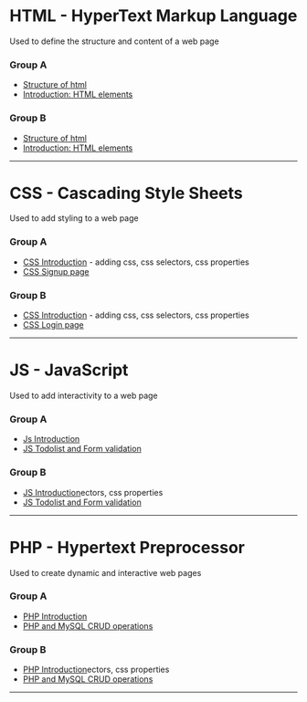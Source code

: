 <h1>HTML - HyperText Markup Language</h1>
<div>Used to define the structure and content of a web page</div>
<h3>Group A</h3>
<ul>
  <li> <a href="./Group%20A/structure.html">Structure of html</a></li>
  <li><a href="./Group%20A/home.html">Introduction: HTML elements</a></li>
</ul>
<h3>Group B</h3>
<ul>
  <li> <a href="./Group%20B/structure.html">Structure of html</a></li>
  <li><a href="./Group%20B/home.html">Introduction: HTML elements</a></li>
</ul>
<hr>
<h1>CSS - Cascading Style Sheets</h1>
<div>Used to add styling to a web page</div>
<h3>Group A</h3>
<ul>
  <li> <a href="./Group%20A/28-01-2025">CSS Introduction</a> - adding css, css selectors, css properties</li>
  <li><a href="./Group%20A/06-02-2025">CSS Signup page</a></li>
</ul>
<h3>Group B</h3>
<ul>
  <li> <a href="./Group%20B/29-01-2025">CSS Introduction</a> - adding css, css selectors, css properties</li>
  <li><a href="./Group%20B/06-02-2025">CSS Login page</a></li>
</ul>
<hr>
<h1>JS - JavaScript</h1>
<div>Used to add interactivity to a web page</div>
<h3>Group A</h3>
<ul>
  <li> <a href="./Group%20A/11-02-2025">Js Introduction</a> </li>
  <li><a href="./Group%20A/25-02-2025">JS Todolist and Form validation</a></li>
</ul>
<h3>Group B</h3>
<ul>
  <li> <a href="./Group%20B/12-02-2025">JS Introduction</a>ectors, css properties</li>
  <li><a href="./Group%20B/26-02-2025">JS Todolist and Form validation</a></li>
</ul>
<hr>
<h1>PHP - Hypertext Preprocessor</h1>
<div>Used to create dynamic and interactive web pages</div>
<h3>Group A</h3>
<ul>
  <li> <a href="./Group%20A/11-03-2025/intro.php">PHP Introduction</a> </li>
  <li><a href="./Group%20A/11-03-2025">PHP and MySQL CRUD operations</a></li>
</ul>
<h3>Group B</h3>
<ul>
  <li> <a href="./Group%20B/12-03-2025/intro.php">PHP Introduction</a>ectors, css properties</li>
  <li><a href="./Group%20B/12-03-2025">PHP and MySQL CRUD operations</a></li>
</ul>
<hr>